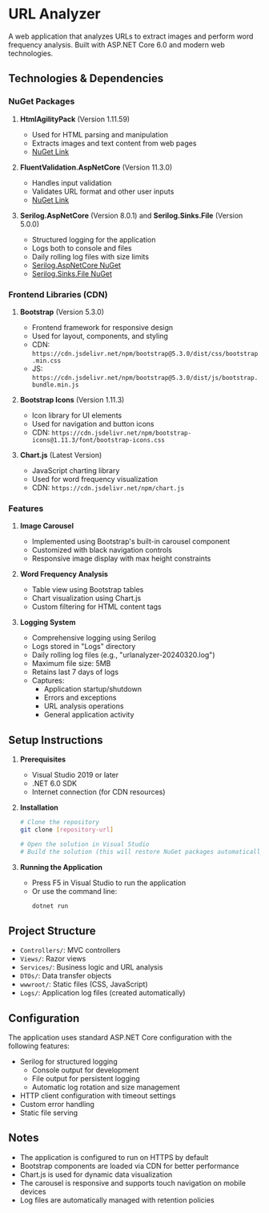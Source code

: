 # URL Analyzer

A web application that analyzes URLs to extract images and perform word frequency analysis. Built with ASP.NET Core 6.0 and modern web technologies.

## Technologies & Dependencies

### NuGet Packages

1. **HtmlAgilityPack** (Version 1.11.59)
   - Used for HTML parsing and manipulation
   - Extracts images and text content from web pages
   - [NuGet Link](https://www.nuget.org/packages/HtmlAgilityPack/)

2. **FluentValidation.AspNetCore** (Version 11.3.0)
   - Handles input validation
   - Validates URL format and other user inputs
   - [NuGet Link](https://www.nuget.org/packages/FluentValidation.AspNetCore)

3. **Serilog.AspNetCore** (Version 8.0.1) and **Serilog.Sinks.File** (Version 5.0.0)
   - Structured logging for the application
   - Logs both to console and files
   - Daily rolling log files with size limits
   - [Serilog.AspNetCore NuGet](https://www.nuget.org/packages/Serilog.AspNetCore)
   - [Serilog.Sinks.File NuGet](https://www.nuget.org/packages/Serilog.Sinks.File)

### Frontend Libraries (CDN)

1. **Bootstrap** (Version 5.3.0)
   - Frontend framework for responsive design
   - Used for layout, components, and styling
   - CDN: `https://cdn.jsdelivr.net/npm/bootstrap@5.3.0/dist/css/bootstrap.min.css`
   - JS: `https://cdn.jsdelivr.net/npm/bootstrap@5.3.0/dist/js/bootstrap.bundle.min.js`

2. **Bootstrap Icons** (Version 1.11.3)
   - Icon library for UI elements
   - Used for navigation and button icons
   - CDN: `https://cdn.jsdelivr.net/npm/bootstrap-icons@1.11.3/font/bootstrap-icons.css`

3. **Chart.js** (Latest Version)
   - JavaScript charting library
   - Used for word frequency visualization
   - CDN: `https://cdn.jsdelivr.net/npm/chart.js`

### Features

1. **Image Carousel**
   - Implemented using Bootstrap's built-in carousel component
   - Customized with black navigation controls
   - Responsive image display with max height constraints

2. **Word Frequency Analysis**
   - Table view using Bootstrap tables
   - Chart visualization using Chart.js
   - Custom filtering for HTML content tags

3. **Logging System**
   - Comprehensive logging using Serilog
   - Logs stored in "Logs" directory
   - Daily rolling log files (e.g., "urlanalyzer-20240320.log")
   - Maximum file size: 5MB
   - Retains last 7 days of logs
   - Captures:
     - Application startup/shutdown
     - Errors and exceptions
     - URL analysis operations
     - General application activity

## Setup Instructions

1. **Prerequisites**
   - Visual Studio 2019 or later
   - .NET 6.0 SDK
   - Internet connection (for CDN resources)

2. **Installation**
   ```bash
   # Clone the repository
   git clone [repository-url]

   # Open the solution in Visual Studio
   # Build the solution (this will restore NuGet packages automatically)
   ```

3. **Running the Application**
   - Press F5 in Visual Studio to run the application
   - Or use the command line:
     ```bash
     dotnet run
     ```

## Project Structure

- `Controllers/`: MVC controllers
- `Views/`: Razor views
- `Services/`: Business logic and URL analysis
- `DTOs/`: Data transfer objects
- `wwwroot/`: Static files (CSS, JavaScript)
- `Logs/`: Application log files (created automatically)

## Configuration

The application uses standard ASP.NET Core configuration with the following features:
- Serilog for structured logging
  - Console output for development
  - File output for persistent logging
  - Automatic log rotation and size management
- HTTP client configuration with timeout settings
- Custom error handling
- Static file serving

## Notes

- The application is configured to run on HTTPS by default
- Bootstrap components are loaded via CDN for better performance
- Chart.js is used for dynamic data visualization
- The carousel is responsive and supports touch navigation on mobile devices
- Log files are automatically managed with retention policies 